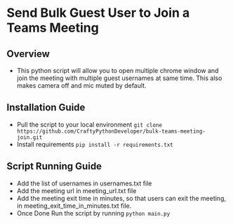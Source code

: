 # Send Bulk Guest User to Join a Teams Meeting

## Overview
* This python script will allow you to open multiple chrome window and join the meeting with multiple guest usernames at same time. This also makes camera off and mic muted by default.

## Installation Guide
* Pull the script to your local environment ```git clone https://github.com/CraftyPythonDeveloper/bulk-teams-meeting-join.git```
* Install requirements ```pip install -r requirements.txt```

## Script Running Guide
* Add the list of usernames in usernames.txt file
* Add the meeting url in meeting_url.txt file
* Add the meeting exit time in minutes, so that users can exit the meeting, in meeting_exit_time_in_minutes.txt file.
* Once Done Run the script by running ```python main.py```